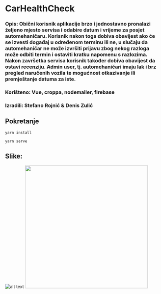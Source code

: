 # CarHealthCheck

### Opis: Obični korisnik aplikacije brzo i jednostavno pronalazi željeno mjesto servisa i odabire datum i vrijeme za posjet automehaničaru. Korisnik nakon toga dobiva obavijest ako će se izvesti događaj u određenom terminu ili ne, u slučaju da automehaničar ne može izvršiti prijavu zbog nekog razloga može odbiti termin i ostaviti kratku napomenu s razlozima. Nakon završetka servisa korisnik također dobiva obavijest da ostavi recenziju. Admin user, tj. automehaničari imaju lak i brz pregled naručenih vozila te mogućnost otkazivanje ili premještanje datuma za iste.
### Korišteno: Vue, croppa, nodemailer, firebase
### Izradili: Stefano Rojnić & Denis Zulić

## Pokretanje
```
yarn install
```

```
yarn serve
```

## Slike:
![alt text](https://i.imgur.com/MmYL6Q2.png)
<img src="https://i.imgur.com/MmYL6Q2.png" width="400">

